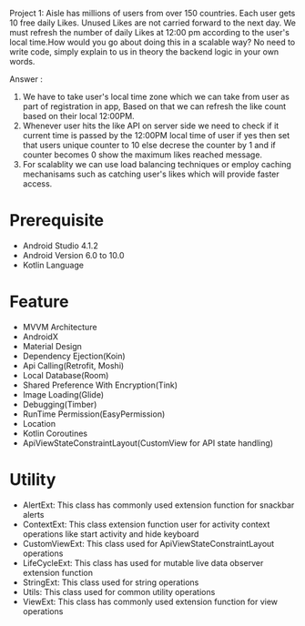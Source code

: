 Project 1: Aisle has millions of users from over 150 countries. Each user gets 10 free daily Likes. Unused Likes are not carried forward to the next day. We must refresh the number of daily Likes at 12:00 pm according to the user's local time.How would you go about doing this in a scalable way? No need to write code, simply explain to us in theory the backend logic in your own words.

Answer : 
1. We have to take user's local time zone which we can take from user as part of registration in app, Based on that we can refresh the like count based on their local 12:00PM.
2. Whenever user hits the like API on server side we need to check if it current time is passed by the 12:00PM local time of user if yes then set that users unique counter to 10 else decrese the counter by 1 and if counter becomes 0 show the maximum likes reached message.
3. For scalablity we can use load balancing techniques or employ caching mechanisams such as catching user's likes which will provide faster access.





**Prerequisite**
=============
*  Android Studio 4.1.2
*  Android Version 6.0 to 10.0
*  Kotlin Language
 
**Feature**
=============
* MVVM Architecture
* AndroidX
* Material Design
* Dependency Ejection(Koin)
* Api Calling(Retrofit, Moshi)
* Local Database(Room)
* Shared Preference With Encryption(Tink)
* Image Loading(Glide) 
* Debugging(Timber) 
* RunTime Permission(EasyPermission) 
* Location
* Kotlin Coroutines
* ApiViewStateConstraintLayout(CustomView for API state handling)

 **Utility**
 =============
 * AlertExt: This class has commonly used extension function for snackbar alerts
 * ContextExt: This class extension function user for activity context operations like start activity and hide keyboard
 * CustomViewExt: This class used for ApiViewStateConstraintLayout operations
 * LifeCycleExt: This class has used for mutable live data observer extension function
 * StringExt: This class used for string operations
 * Utils: This class used for common utility operations
 * ViewExt: This class has commonly used extension function for view operations
